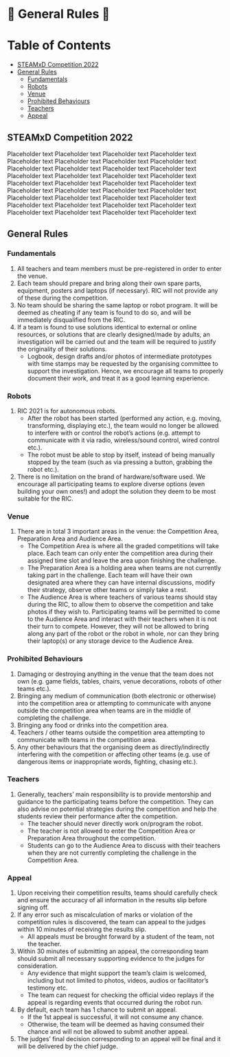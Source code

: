 # :robot: General Rules :robot:

# Table of Contents
* [STEAMxD Competition 2022](#chapter1)
* [General Rules](#chapter2)
    * [Fundamentals](#section-2-1)
    * [Robots](#section-2-2)
    * [Venue](#section-2-3)
    * [Prohibited Behaviours](#section-2-4)
    * [Teachers](#section-2-5)
    * [Appeal](#section-2-6)

## STEAMxD Competition 2022 <a id="chapter1"></a>
Placeholder text Placeholder text Placeholder text Placeholder text Placeholder text Placeholder text Placeholder text Placeholder text Placeholder text Placeholder text Placeholder text Placeholder text Placeholder text Placeholder text Placeholder text Placeholder text Placeholder text Placeholder text Placeholder text Placeholder text Placeholder text Placeholder text Placeholder text Placeholder text Placeholder text Placeholder text Placeholder text Placeholder text Placeholder text Placeholder text Placeholder text Placeholder text Placeholder text Placeholder text Placeholder text Placeholder text


## General Rules <a id="chapter2"></a>
### Fundamentals <a id="section-2-1"></a>
1. All teachers and team members must be pre-registered in order to enter the venue.
2. Each team should prepare and bring along their own spare parts, equipment, posters and laptops (if necessary). RIC will not provide any of these during the competition.
3. No team should be sharing the same laptop or robot program. It will be deemed as cheating if any team is found to do so, and will be immediately disqualified from the RIC.
4. If a team is found to use solutions identical to external or online resources, or solutions that are clearly designed/made by adults, an investigation will be carried out and the team will be required to justify the originality of their solutions.
    * Logbook, design drafts and/or photos of intermediate prototypes with time stamps may be requested by the organising committee to support the investigation. Hence, we encourage all teams to properly document their work, and treat it as a good learning experience.

### Robots <a id="section-2-2"></a>
1. RIC 2021 is for autonomous robots.
    * After the robot has been started (performed any action, e.g. moving, transforming, displaying etc.), the team would no longer be allowed to interfere with or control the robot’s actions (e.g. attempt to communicate with it via radio, wireless/sound control, wired control etc.).
    * The robot must be able to stop by itself, instead of being manually stopped by the team (such as via pressing a button, grabbing the robot etc.).
2. There is no limitation on the brand of hardware/software used. We encourage all participating teams to explore diverse options (even building your own ones!) and adopt the solution they deem to be most suitable for the RIC.

### Venue <a id="section-2-3"></a>
1. There are in total 3 important areas in the venue: the Competition Area, Preparation Area and Audience Area.
    * The Competition Area is where all the graded competitions will take place. Each team can only enter the competition area during their assigned time slot and leave the area upon finishing the challenge.
    * The Preparation Area is a holding area when teams are not currently taking part in the challenge. Each team will have their own designated area where they can have internal discussions, modify their strategy, observe other teams or simply take a rest.
    * The Audience Area is where teachers of various teams should stay during the RIC, to allow them to observe the competition and take photos if they wish to. Participating teams will be permitted to come to the Audience Area and interact with their teachers when it is not their turn to compete. However, they will not be allowed to bring along any part of the robot or the robot in whole, nor can they bring their laptop(s) or any storage device to the Audience Area.

### Prohibited Behaviours <a id="section-2-4"></a>
1. Damaging or destroying anything in the venue that the team does not own (e.g. game fields, tables, chairs, venue decorations, robots of other teams etc.).
2. Bringing any medium of communication (both electronic or otherwise) into the competition area or attempting to communicate with anyone outside the competition area when teams are in the middle of completing the challenge.
3. Bringing any food or drinks into the competition area. 
4. Teachers / other teams outside the competition area attempting to communicate with teams in the competition area.
5. Any other behaviours that the organising deem as directly/indirectly interfering with the competition or affecting other teams (e.g. use of dangerous items or inappropriate words, fighting, chasing etc.).

### Teachers <a id="section-2-5"></a>
1. Generally, teachers’ main responsibility is to provide mentorship and guidance to the participating teams before the competition. They can also advise on potential strategies during the competition and help the students review their performance after the competition. 
    * The teacher should never directly work on/program the robot.
    * The teacher is not allowed to enter the Competition Area or Preparation Area throughout the competition.
    * Students can go to the Audience Area to discuss with their teachers when they are not currently completing the challenge in the Competition Area.

### Appeal <a id="section-2-6"></a>
1. Upon receiving their competition results, teams should carefully check and ensure the accuracy of all information in the results slip before signing off.
2. If any error such as miscalculation of marks or violation of the competition rules is discovered, the team can appeal to the judges within 10 minutes of receiving the results slip.
    * All appeals must be brought forward by a student of the team, not the teacher. 
3. Within 30 minutes of submitting an appeal, the corresponding team should submit all necessary supporting evidence to the judges for consideration.
    * Any evidence that might support the team’s claim is welcomed, including but not limited to photos, videos, audios or facilitator’s testimony etc.
    * The team can request for checking the official video replays if the appeal is regarding events that occurred during the robot run.
4. By default, each team has 1 chance to submit an appeal.
    * If the 1st appeal is successful, it will not consume any chance.
    * Otherwise, the team will be deemed as having consumed their chance and will not be allowed to submit another appeal.
5. The judges’ final decision corresponding to an appeal will be final and it will be delivered by the chief judge.